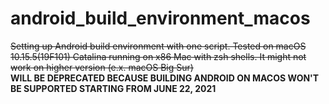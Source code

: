 # android_build_environment_macos
~~Setting up Android build environment with one script. Tested on macOS 10.15.5(19F101) Catalina running on x86 Mac with zsh shells. It might not work on higher version (e.x. macOS Big Sur)~~  
**WILL BE DEPRECATED BECAUSE BUILDING ANDROID ON MACOS WON'T BE SUPPORTED STARTING FROM JUNE 22, 2021**
